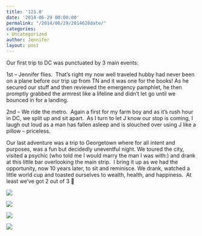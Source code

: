 ```yaml
---
title: '123.0'
date: '2014-06-29 00:00:00'
permalink: "/2014/06/29/2014628date/"
categories:
- Uncategorized
author: Jennifer
layout: post
---
```


Our first trip to DC was punctuated by 3 main events:

1st &#8211; Jennifer flies. &nbsp;That&#8217;s right my now well traveled hubby had never been on a plane before our trip up from TN and it was one for the books! As he secured our stuff and then reviewed the emergency pamphlet, he then promptly grabbed the armrest like a lifeline and didn&#8217;t let go until we bounced in for a landing.

2nd &#8211; We ride the metro. &nbsp;Again a first for my farm boy and as it&#8217;s rush hour in DC, we split up and sit apart. &nbsp;As I turn to let J know our stop is coming, I laugh out loud as a man has fallen asleep and is slouched over using J like a pillow &#8211; priceless.

Our last adventure was a trip to Georgetown where for all intent and purposes, was a fun but decidedly uneventful night. We toured the city, visited a psychic (who told me I would marry the man I was with:) and drank at this little bar overlooking the main strip. &nbsp;I bring it up as we had the opportunity, now 10 years later, to sit and reminisce. We drank, watched a little world cup and toasted ourselves to wealth, health, and happiness. &nbsp;At least we&#8217;ve got 2 out of 3 🙂

<div class="image-gallery-wrapper">
  <p>
    <img src="http://static1.squarespace.com/static/50db6bb3e4b015296cd43789/50dfa5b1e4b0dc6320e0b5ea/53b01408e4b0a141bca342ef/1404048411626/2014-06-28+11.24.37.jpg.37.jpg?format=original" />
  </p>

  <p>
    <img src="http://static1.squarespace.com/static/50db6bb3e4b015296cd43789/50dfa5b1e4b0dc6320e0b5ea/53b013fde4b0a141bca342e4/1404048578031/2014-06-28+11.23.43.jpg.43.jpg?format=original" />
  </p>

  <p>
    <img src="http://static1.squarespace.com/static/50db6bb3e4b015296cd43789/50dfa5b1e4b0dc6320e0b5ea/53b01418e4b0a141bca342fd/1404048743529/2014-06-28+12.27.29.jpg.29.jpg?format=original" />
  </p>

  <p>
    <img src="http://static1.squarespace.com/static/50db6bb3e4b015296cd43789/50dfa5b1e4b0dc6320e0b5ea/53b01413e4b0a141bca342f8/1404048688302/2014-06-28+12.05.57.jpg.57.jpg?format=original" />
  </p>
</div>
